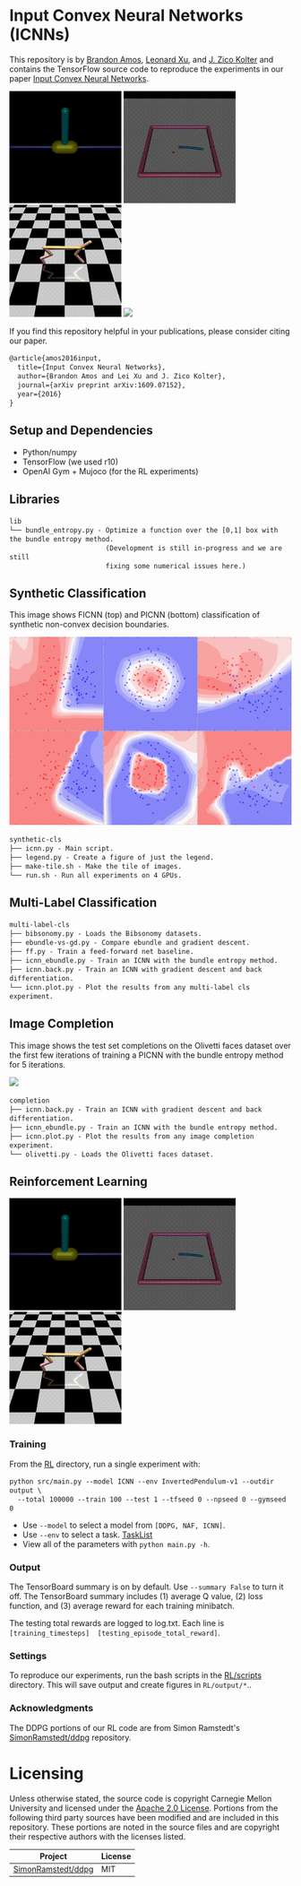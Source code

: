 # Input Convex Neural Networks (ICNNs)

This repository is by [Brandon Amos](http://bamos.github.io),
[Leonard Xu](https://github.com/Leonard-Xu),
and [J. Zico Kolter](http://zicokolter.com)
and contains the TensorFlow source code to reproduce the
experiments in our paper
[Input Convex Neural Networks](http://arxiv.org/abs/1609.07152).

![](/RL/misc/pendulum.gif)
![](/RL/misc/reacher.gif)
![](/RL/misc/halfcheetah.gif)
![](/images/completion.gif)

If you find this repository helpful in your publications,
please consider citing our paper.

```
@article{amos2016input,
  title={Input Convex Neural Networks},
  author={Brandon Amos and Lei Xu and J. Zico Kolter},
  journal={arXiv preprint arXiv:1609.07152},
  year={2016}
}
```

## Setup and Dependencies

+ Python/numpy
+ TensorFlow (we used r10)
+ OpenAI Gym + Mujoco (for the RL experiments)

## Libraries

```
lib
└── bundle_entropy.py - Optimize a function over the [0,1] box with the bundle entropy method.
                        (Development is still in-progress and we are still
                        fixing some numerical issues here.)
```

## Synthetic Classification

This image shows FICNN (top) and PICNN (bottom) classification of synthetic
non-convex decision boundaries.

![](/images/synthetic.png)

```
synthetic-cls
├── icnn.py - Main script.
├── legend.py - Create a figure of just the legend.
├── make-tile.sh - Make the tile of images.
└── run.sh - Run all experiments on 4 GPUs.
```

## Multi-Label Classification

```
multi-label-cls
├── bibsonomy.py - Loads the Bibsonomy datasets.
├── ebundle-vs-gd.py - Compare ebundle and gradient descent.
├── ff.py - Train a feed-forward net baseline.
├── icnn_ebundle.py - Train an ICNN with the bundle entropy method.
├── icnn.back.py - Train an ICNN with gradient descent and back differentiation.
└── icnn.plot.py - Plot the results from any multi-label cls experiment.
```

## Image Completion

This image shows the test set completions on the Olivetti faces dataset over
the first few iterations of training a PICNN with the bundle entropy method
for 5 iterations.

![](/images/completion.gif)

```
completion
├── icnn.back.py - Train an ICNN with gradient descent and back differentiation.
├── icnn_ebundle.py - Train an ICNN with the bundle entropy method.
├── icnn.plot.py - Plot the results from any image completion experiment.
└── olivetti.py - Loads the Olivetti faces dataset.
```

## Reinforcement Learning

![](/RL/misc/pendulum.gif)
![](/RL/misc/reacher.gif)
![](/RL/misc/halfcheetah.gif)

### Training

From the [RL](/RL) directory, run a single experiment with:

```
python src/main.py --model ICNN --env InvertedPendulum-v1 --outdir output \
  --total 100000 --train 100 --test 1 --tfseed 0 --npseed 0 --gymseed 0
```

+ Use `--model` to select a model from `[DDPG, NAF, ICNN]`.
+ Use `--env` to select a task. [TaskList](https://gym.openai.com/envs#mujoco)
+ View all of the parameters with `python main.py -h`.

### Output

The TensorBoard summary is on by default. Use `--summary False` to
turn it off. The TensorBoard summary includes (1) average Q value, (2)
loss function, and (3) average reward for each training minibatch.

The testing total rewards are logged to log.txt.
Each line is `[training_timesteps]	[testing_episode_total_reward]`.

### Settings

To reproduce our experiments, run the bash scripts in the
[RL/scripts](/RL/scripts/) directory.
This will save output and create figures in `RL/output/*`..

### Acknowledgments
The DDPG portions of our RL code are from
Simon Ramstedt's
[SimonRamstedt/ddpg](https://github.com/SimonRamstedt/ddpg)
repository.

# Licensing

Unless otherwise stated, the source code is copyright
Carnegie Mellon University and licensed under the
[Apache 2.0 License](./LICENSE).
Portions from the following third party sources have
been modified and are included in this repository.
These portions are noted in the source files and are
copyright their respective authors with
the licenses listed.

Project | License
---|---|
| [SimonRamstedt/ddpg](https://github.com/SimonRamstedt/ddpg) | MIT |
